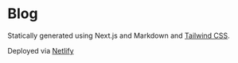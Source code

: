 # Blog 

Statically generated using Next.js and Markdown and [Tailwind CSS](https://tailwindcss.com).

Deployed via [Netlify](https://netlify.com)
